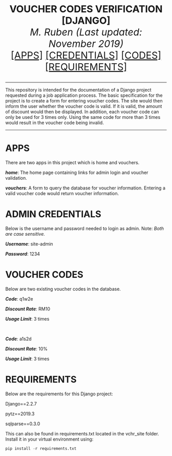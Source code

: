 <htmml>
<p align="center" style = "font-size:30">
  <b> VOUCHER CODES VERIFICATION [DJANGO] </b><br>
  <i> M. Ruben (Last updated: November 2019) </i><br>
  <a href=https://github.com/m-rbn/vouchers_django/blob/master/README.md#apps>[APPS]</a> 
  <a href=https://github.com/m-rbn/vouchers_django/blob/master/README.md#admin-credentials>[CREDENTIALS]</a>
  <a href=https://github.com/m-rbn/vouchers_django/blob/master/README.md#voucher-codes>[CODES]</a> 
  <a href=https://github.com/m-rbn/vouchers_django/blob/master/README.md#requirements>[REQUIREMENTS]</a>
</p>
<hr>
<p>This repository is intended for the documentation of a Django project requested during a job application process. 
The basic specification for the project is to create a form for entering voucher codes. The site would then inform the user whether the voucher code is valid.
If it is valid, the amount of discount would then be displayed. In addition, each voucher code can only be used for 3 times only.
Using the same code for more than 3 times would result in the voucher code being invalid.</p> 
<hr>
</html>

# APPS
There are two apps in this project which is home and vouchers.

***home***: The home page containing links for admin login and voucher validation.

***vouchers***: A form to query the database for voucher information. Entering a valid voucher code would return voucher information.

# ADMIN CREDENTIALS
Below is the username and password needed to login as admin. Note: *Both are case sensitive.*

***Username***: site-admin 

***Password***: 1234

# VOUCHER CODES 
Below are two existing voucher codes in the database.

***Code***: q1w2e
 
***Discount Rate***: RM10 

***Usage Limit***: 3 times 

<br> 

***Code***: a1s2d 

***Discount Rate***: 10% 

***Usage Limit***: 3 times

# REQUIREMENTS 
Below are the requirements for this Django project: 

Django==2.2.7

pytz==2019.3

sqlparse==0.3.0

This can also be found in requirements.txt located in the vchr_site folder. Install it in your virtual environment using:

```python
pip install -r requirements.txt
```







 













